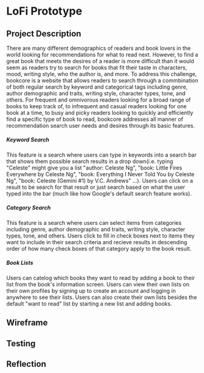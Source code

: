 # LoFi Prototype

## Project Description

There are many different demographics of readers and book lovers in the world looking for recommendations for what to read next. However, to find a great book that meets the desires of a reader is more difficult than it would seem as readers try to search for books that fit their taste in characters, mood, writing style, who the author is, and more. To address this challenge, bookcore is a website that allows readers to search through a commbination of both regular search by keyword and categorical tags including genre, author demographic and traits, writing style, character types, tone, and others. For frequent and omnivorous readers looking for a broad range of books to keep track of, to infrequent and casual readers looking for one book at a time, to busy and picky readers looking to quickly and efficiently find a specific type of book to read, bookcore addresses all manner of recommendation search user needs and desires through its basic features. 

##### Keyword Search

This feature is a search where users can type in keywords into a search bar that shows them possible search results in a drop down(i.e. typing "Celeste" might give you a list "author: Celeste Ng", "book: Little Fires Everywhere by Celeste Ng", "book: Everything I Never Told You by Celeste Ng", "book: Celeste (Gemini #1) by V.C. Andrews" ...). Users can click on a result to be search for that result or just search based on what the user typed into the bar (much like how Google's default search feature works). 

##### Category Search

This feature is a search where users can select items from categories including genre, author demographic and traits, writing style, character types, tone, and others. Users click to fill in check boxes next to items they want to include in their search criteria and recieve results in descending order of how many check boxes of that category apply to the book result.

##### Book Lists

Users can catelog which books they want to read by adding a book to their list from the book's information screen. Users can view their own lists on their own profiles by signing up to create an account and logging in anywhere to see their lists. Users can also create their own lists besides the default "want to read" list by starting a new list and adding books.

## Wireframe

## Testing

## Reflection
